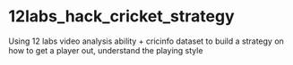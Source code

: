 # 12labs_hack_cricket_strategy
Using 12 labs video analysis ability + cricinfo dataset to build a strategy on how to get a player out, understand the playing style
